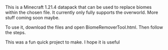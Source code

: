 This is a Minecraft 1.21.4 datapack that can be used to replace biomes within the chosen file.
It currently only fully supports the overworld.
More stuff coming soon maybe.

To use it, download the files and open BiomeRemoverTool.html.
Then follow the steps.

This was a fun quick project to make. I hope it is useful
